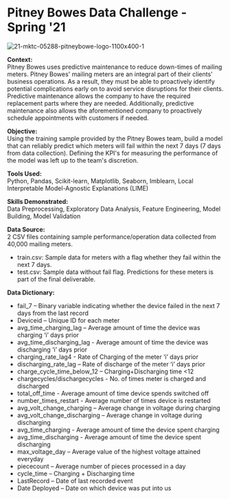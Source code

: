 # Pitney Bowes Data Challenge - Spring '21

![21-mktc-05288-pitneybowe-logo-1100x400-1](https://user-images.githubusercontent.com/82073881/151915766-8d8b5a71-5674-46dc-aff0-2615e36693b9.jpg)

**Context:**\
Pitney Bowes uses predictive maintenance to reduce down-times of mailing meters. Pitney Bowes' mailing meters are an integral part of their clients' business operations. As a result, they must be able to proactively identify potential complications early on to avoid service disruptions for their clients. Predictive maintenance allows the company to have the required replacement parts where they are needed. Additionally, predictive maintenance also allows the aforementioned company to proactively schedule appointments with customers if needed.

**Objective:**\
Using the training sample provided by the Pitney Bowes team, build a model that can reliably predict which meters will fail within the next 7 days (7 days from data collection). Defining the KPI's for measuring the performance of the model was left up to the team's discretion.

**Tools Used:**\
Python, Pandas, Scikit-learn, Matplotlib, Seaborn, Imblearn, Local Interpretable Model-Agnostic Explanations (LIME)

**Skills Demonstrated:**\
Data Preprocessing, Exploratory Data Analysis, Feature Engineering, Model Building, Model Validation

**Data Source:**\
2 CSV files containing sample performance/operation data collected from 40,000 mailing meters.
- train.csv: Sample data for meters with a flag whether they fail within the next 7 days.
- test.csv: Sample data without fail flag. Predictions for these meters is part of the final deliverable.

**Data Dictionary:**
- fail_7 – Binary variable indicating whether the device failed in the next 7 days from the last record 	
- Deviceid – Unique ID for each meter
- avg_time_charging_lag – Average amount of time the device was charging ‘i’ days prior
- avg_time_discharging_lag - Average amount of time the device was discharging ‘i’ days prior 
- charging_rate_lag4 -  Rate of Charging of the meter ‘i’ days prior
- discharging_rate_lag – Rate of discharge of the meter ‘i’ days prior
- charge_cycle_time_below_12 – Charging+Discharging time <12	
- chargecycles/dischargecycles -	No. of times meter is charged and discharged
- total_off_time	- Average amount of time device spends switched off
- number_times_restart	- Average number of times device is restarted 
- avg_volt_change_charging – Average change in voltage during charging	
- avg_volt_change_discharging – Average change in voltage during discharging	
- avg_time_charging - Average amount of time the device spent charging
- avg_time_discharging - Average amount of time the device spent discharging	
- max_voltage_day – Average value of the highest voltage attained everyday 	
- piececount – Average number of pieces processed in a day	
- cycle_time – Charging + Discharging time	
- LastRecord – Date of last recorded event 
- Date Deployed – Date on which device was put into us


